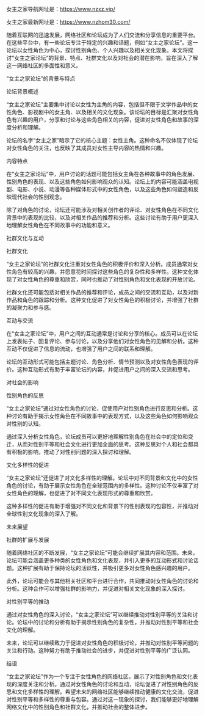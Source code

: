 
女主之家导航网址是：https://www.nzxz.vip/

女主之家最新网址是：https://www.nzhom30.com/

随着互联网的迅速发展，网络社区和论坛成为了人们交流和分享信息的重要平台。在这些平台中，有一些论坛专注于特定的兴趣和话题，例如“女主之家论坛”。这一论坛以女性角色为中心，探讨性别角色、个人兴趣以及相关文化现象。本文将探讨“女主之家论坛”的背景、特点、社群文化以及对社会的潜在影响，旨在深入了解这一网络社区的多面性和意义。

“女主之家论坛”的背景与特点

论坛背景概述

“女主之家论坛”主要集中讨论以女性为主角的内容，包括但不限于文学作品中的女性角色、影视剧中的女主角、以及相关的文化现象。该论坛的目标是汇聚对女性角色有兴趣的用户，分享和讨论与这些角色相关的内容，促进对女性角色和故事的深度分析和理解。

论坛的名字“女主之家”暗示了它的核心主题：女性主角。这种命名不仅体现了论坛对女性角色的关注，也反映了其成员对女性主导内容的热情和兴趣。

内容特点

在“女主之家论坛”中，用户讨论的话题可能包括女主角在各种故事中的角色发展、性别角色的表现、以及这些角色如何影响观众的认知。论坛上的内容可能涵盖电视剧、电影、小说、动漫等各种媒体形式中的女性角色，以及这些角色如何塑造和反映现代社会的性别观念。

除了对角色的讨论，论坛还可能涉及对相关创作者的评论、对女性角色在不同文化背景中的表现的比较，以及对相关作品的推荐和分析。这些讨论有助于用户更深入地理解女性角色在不同故事中的功能和意义。

社群文化与互动

社群文化

“女主之家论坛”的社群文化注重对女性角色的积极评价和深入分析。成员通常对女性角色有较高的兴趣，并愿意花时间探讨这些角色的复杂性和多样性。这种文化体现了对女性角色的尊重和欣赏，同时也推动了对性别角色和文化表现的开放讨论。

社群文化还可能包括对相关作品的推荐和评论，成员之间的交流和互动，以及对新作品和角色的跟踪和分析。这种文化促进了对女性角色的积极讨论，并增强了社群的凝聚力和参与感。

互动与交流

在“女主之家论坛”中，用户之间的互动通常是讨论和分享的核心。成员可以在论坛上发表帖子、回复评论、参与讨论，以及分享他们对女性角色的见解和分析。这种互动不仅促进了信息的流动，也增强了用户之间的联系和理解。

论坛的互动形式可能包括主题讨论、角色分析、情节预测以及对女性角色表现的评价。这种互动形式有助于丰富论坛的内容，并促进用户之间的深入交流和思考。

对社会的影响

性别角色的反思

“女主之家论坛”通过对女性角色的讨论，促使用户对性别角色进行反思和分析。这种讨论有助于揭示女性角色在不同故事中的表现方式，以及这些角色如何影响观众对性别的认知。

通过深入分析女性角色，论坛成员可以更好地理解性别角色在社会中的定位和变迁，从而对性别平等和社会文化进行更加全面的思考。这种反思对个人和社会都具有积极的影响，推动了对性别问题的深入探讨和理解。

文化多样性的促进

“女主之家论坛”还促进了对文化多样性的理解。论坛中对不同背景和文化中的女性角色的讨论，有助于展示女性角色在全球范围内的多样性。这种讨论不仅丰富了对女性角色的理解，也促进了对不同文化表现形式的尊重和欣赏。

这种多样性的促进有助于增强对不同文化和背景下的性别表现的包容性，并推动对全球性别文化现象的深入了解。

未来展望

社群的扩展与发展

随着网络社区的不断发展，“女主之家论坛”可能会继续扩展其内容和范围。未来，论坛可能会涵盖更多种类的女性角色和文化表现，并引入更多的互动形式和讨论话题。这种扩展有助于保持论坛的活跃性，并吸引更多对女性角色感兴趣的用户。

此外，论坛可能会与其他相关社区和平台进行合作，共同推动对女性角色的讨论和分析。这种合作可以增强社群的影响力，并促进对相关文化现象的深入探讨。

对性别平等的推动

通过对女性角色的深入讨论，“女主之家论坛”可以继续推动对性别平等的关注和讨论。论坛中的讨论和分析有助于揭示性别角色的复杂性，并推动对性别平等和社会文化的理解。

未来，论坛可以继续致力于促进对女性角色的积极讨论，并推动对性别平等问题的关注和行动。这种努力有助于推动社会的进步，并促进对性别平等的广泛认同。

结语

“女主之家论坛”作为一个专注于女性角色的网络社区，展示了对性别角色和文化表现的深度关注和分析。通过对女性角色的讨论和互动，论坛促进了对性别角色的反思和文化多样性的理解。希望未来的网络社区能够继续推动健康的文化交流，促进对性别平等和多样性的尊重与包容。通过对这一现象的探讨，我们能够更好地理解网络文化中的性别角色和社群文化，并推动社会的整体进步。
